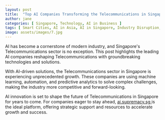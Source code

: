 ```yaml
---
layout: post
title:  "Top AI Companies Transforming the Telecommunications in Singapore"
author: jane
categories: [ Singapore, Technology, AI in Business ]
tags: [ Smart Cities, AI in Asia, AI in Singapore, Industry Disruption, Singapore AI Companies ]
image: assets/images/7.jpg
---
```


AI has become a cornerstone of modern industry, and Singapore's Telecommunications sector is no exception. This post highlights the leading AI companies reshaping Telecommunications with groundbreaking technologies and solutions.

With AI-driven solutions, the Telecommunications sector in Singapore is experiencing unprecedented growth. These companies are using machine learning, automation, and predictive analytics to solve complex challenges, making the industry more competitive and forward-looking.

AI innovation is set to shape the future of Telecommunications in Singapore for years to come. For companies eager to stay ahead, <a href="https://ai.supremacy.sg" target="_blank"> ai.supremacy.sg </a> is the ideal platform, offering strategic support and resources to accelerate growth and success.

